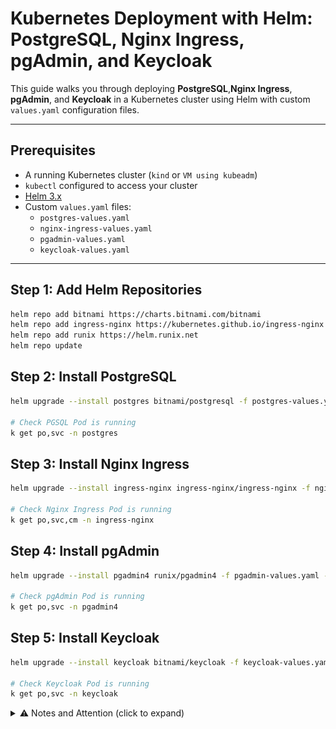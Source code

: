# Kubernetes Deployment with Helm: PostgreSQL, Nginx Ingress, pgAdmin, and Keycloak

This guide walks you through deploying **PostgreSQL**,**Nginx Ingress**, **pgAdmin**, and **Keycloak** in a Kubernetes cluster using Helm with custom `values.yaml` configuration files.

---

## Prerequisites

- A running Kubernetes cluster (`kind` or `VM using kubeadm`)
- `kubectl` configured to access your cluster
- [Helm 3.x](https://helm.sh/docs/intro/install/)
- Custom `values.yaml` files:
  - `postgres-values.yaml`
  - `nginx-ingress-values.yaml`
  - `pgadmin-values.yaml`
  - `keycloak-values.yaml`
---

## Step 1: Add Helm Repositories

```bash
helm repo add bitnami https://charts.bitnami.com/bitnami
helm repo add ingress-nginx https://kubernetes.github.io/ingress-nginx
helm repo add runix https://helm.runix.net
helm repo update
```

## Step 2: Install PostgreSQL

```bash
helm upgrade --install postgres bitnami/postgresql -f postgres-values.yaml --namespace postgres --create-namespace

# Check PGSQL Pod is running
k get po,svc -n postgres
```

## Step 3: Install Nginx Ingress

```bash
helm upgrade --install ingress-nginx ingress-nginx/ingress-nginx -f nginx-ingress-values.yaml --set tcp.5432="postgres/postgresql:5432" --namespace ingress-nginx --create-namespace

# Check Nginx Ingress Pod is running
k get po,svc,cm -n ingress-nginx
```

## Step 4: Install pgAdmin

```bash
helm upgrade --install pgadmin4 runix/pgadmin4 -f pgadmin-values.yaml --namespace pgadmin4 --create-namespace

# Check pgAdmin Pod is running
k get po,svc -n pgadmin4
```

## Step 5: Install Keycloak

```bash
helm upgrade --install keycloak bitnami/keycloak -f keycloak-values.yaml --namespace keycloak --create-namespace

# Check Keycloak Pod is running
k get po,svc -n keycloak
```

<details>
<summary>⚠️ Notes and Attention (click to expand)</summary>

- ✅ **My set-up is 3 Virtual nodes using vagrant**: Check [this](https://github.com/techiescamp/vagrant-kubeadm-kubernetes/tree/main)

![alt text](image-2.png)

- ✅ **Pass TCP port to Nginx Ingress during installation**: Nginx Ingress Chart does not respect tcp port in values file \
(read [here](https://github.com/kubernetes/ingress-nginx/blob/main/docs/user-guide/exposing-tcp-udp-services.md) and [here](https://github.com/kubernetes/ingress-nginx/blob/main/charts/ingress-nginx/values.yaml#L1218))

```bash
tcp:
  "5432": "<postgres-namespace>/<postgres-service>:5432"
```

Error you will get if you define tcp block in values.yaml file

```bash
Error: INSTALLATION FAILED: 3 errors occurred:
* ConfigMap in version "v1" cannot be handled as a ConfigMap: json: cannot unmarshal object into Go struct field ConfigMap.data of type string
* Service in version "v1" cannot be handled as a Service: json: cannot unmarshal string into Go struct field ServicePort.spec.ports.port of type int32
* Deployment in version "v1" cannot be handled as a Deployment: json: cannot unmarshal string into Go struct field ContainerPort.spec.template.spec.containers.ports.containerPort of type int32
```
- ✅ **Keycloak throws Error**: Keycloak Bitnami Chart (read [here](https://github.com/keycloak/keycloak/issues/33330))

![alt text](image.png)

I have added all the respective headers. Not sure what is missing.

![alt text](image-3.png)

- ✅ **Kind Cluster**: If you're using Kind Cluster then you can use Metallb to expose your Nginx Ingress. (Check [here](https://metallb.universe.tf/installation/#installation-with-helm)). It comes up with its own complexity.

- ✅ **pgAdmin Ingress issue**: Nginx Ingress does not respect proper redirect for `/pgamin4` when you use NodePort for Nginx Ingress. \
Hit `http://<nginx-ingress-node-ip>:32080/pgadmin4` \
Upon entering logging details it redirects back to `http://<nginx-ingress-node-ip>/pgadmin4`. Port is missing. Try to add the port and it works. \
Also tried to add PGSQL DB details via pgadmin-values.yaml in `server` block (read [here](https://github.com/rowanruseler/helm-charts/blob/main/charts/pgadmin4/values.yaml#L100)) but it failed.

- ✅ **Secret Management**: Secrets can be managed via External Secrets Operator (for AWS).

</details>